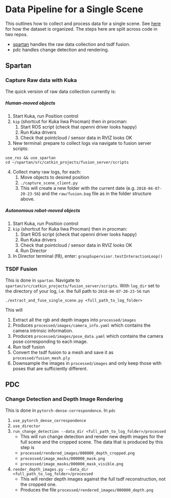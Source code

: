 # Data Pipeline for a Single Scene

This outlines how to collect and process data for a single scene. See [here](dataset_organization.md) for how the dataset is organized. The steps here are split across code in two repos.
- [spartan](https://github.com/RobotLocomotion/spartan) handles the raw data collection and tsdf fusion.
- pdc handles change detection and rendering.

## Spartan

### Capture Raw data with Kuka

The quick version of raw data collection currently is:

##### Human-moved objects

1. Start Kuka, run Position control
2. `kip` (shortcut for Kuka Iiwa Procman) then in procman: 
    1. Start ROS script (check that openni driver looks happy)
    2. Run Kuka drivers
    3. Check that pointcloud / sensor data in RVIZ looks OK
3. New terminal: prepare to collect logs via navigate to fusion server scripts:
```
use_ros && use_spartan
cd ~/spartan/src/catkin_projects/fusion_server/scripts
```
4. Collect many raw logs, for each:
    1. Move objects to desired position
    2. `./capture_scene_client.py`
    3. This will create a new folder with the current date (e.g. `2018-04-07-20-23-56`) and the `raw/fusion.bag` file as in the folder structure above.

##### Autonomous robot-moved objects

1. Start Kuka, run Position control
2. `kip` (shortcut for Kuka Iiwa Procman) then in procman: 
    1. Start ROS script (check that openni driver looks happy)
    2. Run Kuka drivers
    3. Check that pointcloud / sensor data in RVIZ looks OK
    4. Run Director
3. In Director terminal (f8), enter: `graspSupervisor.testInteractionLoop()`

### TSDF Fusion
This is done in `spartan`. Navigate to `spartan/src/catkin_projects/fusion_server/scripts`. With `log_dir` set to the directory of your log, i.e. the full path to `2018-04-07-20-23-56` run 

```
./extract_and_fuse_single_scene.py <full_path_to_log_folder>
```


This will

1. Extract all the rgb and depth images into `processed/images`
2. Produces `processed/images/camera_info.yaml` which contains the camera intrinsic information.
2. Produces `processed/images/pose_data.yaml` which contains the camera pose corresponding to each image.
2. Run tsdf fusion
3. Convert the tsdf fusion to a mesh and save it as `processed/fusion_mesh.ply`
4. Downsample the images in `processed/images` and only keep those with poses that are sufficiently different.

## PDC

### Change Detection and Depth Image Rendering
This is done in `pytorch-dense-correspondence`. In `pdc`

1. `use_pytorch_dense_correspondence`
2. `use_director`
3. `run_change_detection --data_dir <full_path_to_log_folder>/processed`
    - This will run change detection and render new depth images for the full scene and the cropped scene. The data that is produced by this step is
    - `processed/rendered_images/000000_depth_cropped.png`
    - `processed/image_masks/000000_mask.png`
    - `processed/image_masks/000000_mask_visible.png`
4. `render_depth_images.py --data_dir <full_path_to_log_folder>/processed`
    - This will render depth images against the full tsdf reconstruction, not the cropped one.
    - Produces the file `processed/rendered_images/000000_depth.png`

